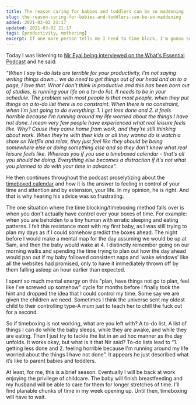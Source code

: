 ```yaml
---
title: The reason caring for babies and toddlers can be so maddening
slug: the-reason-caring-for-babies-and-toddlers-can-be-so-maddening
added: 2021-03-02 21:17
updated: 2021-03-02 21:17
tags: [productivity, mothering]
excerpt: If one more person tells me I need to time block, I'm gonna scream.
---
```


Today I was listening to [Nir Eyal being interviewed on the What's Essential Podcast](https://omny.fm/shows/essentialism-with-greg-mckeown/greg-nir-dancing-lanterns-pause) and he said:

*"When I say to-do lists are terrible for your productivity, I'm not saying writing things down... we do need to get things out of our head and on to a page, I love that. What I don't think is productive and this has been born out of studies, is running your life on a to-do list. It needs to be in your schedule. The problem with most people is that most people, when they put things on a to-do list there is no constraint. When there is no constraint, when I'm just going to do everything: 1. I get less done and 2. it feels horrible because I'm running around my life worried about the things I have not done. I mean very few people have experienced what real leisure feels like. Why? Cause they come home from work, and they're still thinking about work. When they're with their kids or all they wanna do is watch a show on Netflix and relax, they just feel like they should be being somewhere else or doing something else and so they don't know what real leisure feels like. Whereas you if you use a timeboxed calendar - that's all you should be doing. Everything else becomes a distraction if it's not what you planned to do with your time in advance".*

He then continues throughout the podcast proselytizing about the [timeboxed calendar](https://hbr.org/2018/12/how-timeboxing-works-and-why-it-will-make-you-more-productive) and how it is the answer to feeling in control of your time and attention and by extension, your life. In my opinion, he is right. And that is why hearing his advice was so frustrating.

The one situation where the time blocking/timeboxing method falls over is when you don't actually have control over your boxes of time. For example: when you are beholden to a tiny human with erratic sleeping and eating patterns. I felt this resistance most with my first baby, as I was still trying to plan my days as if I could somehow predict the boxes ahead. The night before I would make a mental map for the day assuming we would be up at 5am, and then the baby would wake at 4. I distinctly remember going on our morning walks and spending the time trying to plan out how the day ahead would pan out if my baby followed consistent naps and 'wake windows' like all the websites had promised, only to have it immediately thrown off by them falling asleep an hour earlier than expected. 

I spent so much mental energy on this "plan, have things not go to plan, feel like I've screwed up somehow" cycle for months before I finally took the hint and dropped the idea that I could control my time. Some say we are given the children we need. Sometimes I think the universe sent my oldest child to their controlling type-A mum just to teach her to chill the fuck out for a second.

So if timeboxing is not working, what are you left with? A to-do list. A list of things I can do while the baby sleeps, while they are awake, and while they are eating. Then I just try to tackle the list in an ad hoc manner as the day unfolds. It works okay, but what is it that Nir said? To-do lists lead to “1. getting less done and 2. feeling horrible because I'm running around my life worried about the things I have not done”. It appears he just described what it’s like to parent babies and toddlers. 

At least, for me, this is a brief season. Eventually I will be back at work enjoying the privilege of childcare. The baby will finish breastfeeding and my husband will be able to care for them for longer stretches of time. I’ll find planable chunks of time in my week opening up. Until then, timeboxing will have to wait.